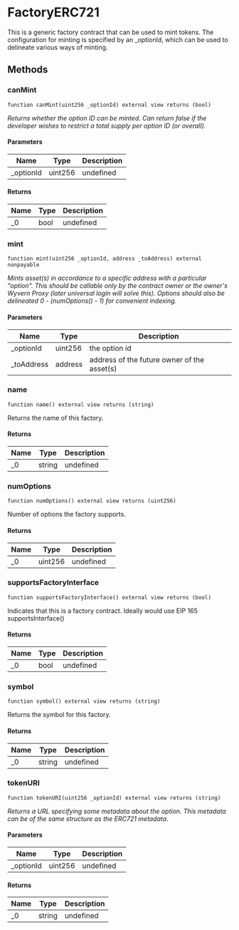 # FactoryERC721





This is a generic factory contract that can be used to mint tokens. The configuration for minting is specified by an _optionId, which can be used to delineate various ways of minting.



## Methods

### canMint

```solidity
function canMint(uint256 _optionId) external view returns (bool)
```



*Returns whether the option ID can be minted. Can return false if the developer wishes to restrict a total supply per option ID (or overall).*

#### Parameters

| Name | Type | Description |
|---|---|---|
| _optionId | uint256 | undefined |

#### Returns

| Name | Type | Description |
|---|---|---|
| _0 | bool | undefined |

### mint

```solidity
function mint(uint256 _optionId, address _toAddress) external nonpayable
```



*Mints asset(s) in accordance to a specific address with a particular &quot;option&quot;. This should be callable only by the contract owner or the owner&#39;s Wyvern Proxy (later universal login will solve this). Options should also be delineated 0 - (numOptions() - 1) for convenient indexing.*

#### Parameters

| Name | Type | Description |
|---|---|---|
| _optionId | uint256 | the option id |
| _toAddress | address | address of the future owner of the asset(s) |

### name

```solidity
function name() external view returns (string)
```

Returns the name of this factory.




#### Returns

| Name | Type | Description |
|---|---|---|
| _0 | string | undefined |

### numOptions

```solidity
function numOptions() external view returns (uint256)
```

Number of options the factory supports.




#### Returns

| Name | Type | Description |
|---|---|---|
| _0 | uint256 | undefined |

### supportsFactoryInterface

```solidity
function supportsFactoryInterface() external view returns (bool)
```

Indicates that this is a factory contract. Ideally would use EIP 165 supportsInterface()




#### Returns

| Name | Type | Description |
|---|---|---|
| _0 | bool | undefined |

### symbol

```solidity
function symbol() external view returns (string)
```

Returns the symbol for this factory.




#### Returns

| Name | Type | Description |
|---|---|---|
| _0 | string | undefined |

### tokenURI

```solidity
function tokenURI(uint256 _optionId) external view returns (string)
```



*Returns a URL specifying some metadata about the option. This metadata can be of the same structure as the ERC721 metadata.*

#### Parameters

| Name | Type | Description |
|---|---|---|
| _optionId | uint256 | undefined |

#### Returns

| Name | Type | Description |
|---|---|---|
| _0 | string | undefined |




